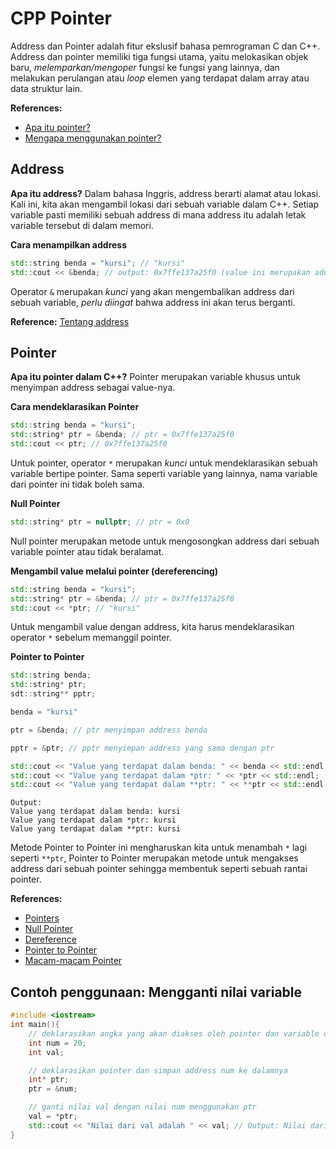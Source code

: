 # CPP Pointer
Address dan Pointer adalah fitur ekslusif bahasa pemrograman C dan C++. Address dan pointer memiliki tiga fungsi utama, yaitu melokasikan objek baru, _melemparkan/mengoper_ fungsi ke fungsi yang lainnya, dan melakukan perulangan atau _loop_ elemen yang terdapat dalam array atau data struktur lain.

**References:** 
- [Apa itu pointer?](https://docs.microsoft.com/en-us/cpp/cpp/pointers-cpp?view=msvc-160)
- [Mengapa menggunakan pointer?](https://www.geeksforgeeks.org/features-and-use-of-pointers-in-c-c/)

## Address
**Apa itu address?**
Dalam bahasa Inggris, address berarti alamat atau lokasi. Kali ini, kita akan mengambil lokasi dari sebuah variable dalam C++. Setiap variable pasti memiliki sebuah address di mana address itu adalah letak variable tersebut di dalam memori.


**Cara menampilkan address**
```cpp
std::string benda = "kursi"; // "kursi"
std::cout << &benda; // output: 0x7ffe137a25f0 (value ini merupakan address untuk variable benda)
```
Operator `&` merupakan _kunci_ yang akan mengembalikan address dari sebuah variable, _perlu diingat_ bahwa address ini akan terus berganti.

**Reference:** [Tentang address](https://mathbits.com/MathBits/CompSci/Pointers/Addresses.htm#:~:text=The%20location%20of%20an%20object,of%20an%20object%20in%20memory.)

## Pointer
**Apa itu pointer dalam C++?**
Pointer merupakan variable khusus untuk menyimpan address sebagai value-nya.

**Cara mendeklarasikan Pointer**
```cpp
std::string benda = "kursi";
std::string* ptr = &benda; // ptr = 0x7ffe137a25f0
std::cout << ptr; // 0x7ffe137a25f0
```
Untuk pointer, operator `*` merupakan _kunci_ untuk mendeklarasikan sebuah variable bertipe pointer. Sama seperti variable yang lainnya, nama variable dari pointer ini tidak boleh sama.

**Null Pointer**
```cpp
std::string* ptr = nullptr; // ptr = 0x0
```
Null pointer merupakan metode untuk mengosongkan address dari sebuah variable pointer atau tidak beralamat.

**Mengambil value melalui pointer (dereferencing)**
```cpp
std::string benda = "kursi";
std::string* ptr = &benda; // ptr = 0x7ffe137a25f0
std::cout << *ptr; // "kursi"
```
Untuk mengambil value dengan address, kita harus mendeklarasikan operator `*` sebelum memanggil pointer.

**Pointer to Pointer**
```cpp
std::string benda;
std::string* ptr;
sdt::string** pptr;

benda = "kursi"

ptr = &benda; // ptr menyimpan address benda

pptr = &ptr; // pptr menyimpan address yang sama dengan ptr

std::cout << "Value yang terdapat dalam benda: " << benda << std::endl;
std::cout << "Value yang terdapat dalam *ptr: " << *ptr << std::endl;
std::cout << "Value yang terdapat dalam **ptr: " << **ptr << std::endl;
```
```
Output:
Value yang terdapat dalam benda: kursi
Value yang terdapat dalam *ptr: kursi
Value yang terdapat dalam **ptr: kursi
```
Metode Pointer to Pointer ini mengharuskan kita untuk menambah `*` lagi seperti `**ptr`, Pointer to Pointer merupakan metode untuk mengakses address dari sebuah pointer sehingga membentuk seperti sebuah rantai pointer.

**References:**
- [Pointers](https://www.w3schools.com/cpp/cpp_pointers.asp)
- [Null Pointer](https://www.tutorialspoint.com/cplusplus/cpp_null_pointers.htm)
- [Dereference](https://www.w3schools.com/cpp/cpp_pointers_dereference.asp)
- [Pointer to Pointer](https://www.tutorialspoint.com/cplusplus/cpp_pointer_to_pointer.htm)
- [Macam-macam Pointer](https://www.tutorialspoint.com/cplusplus/cpp_pointers.htm)

## Contoh penggunaan: Mengganti nilai variable
```cpp
#include <iostream>
int main(){
    // deklarasikan angka yang akan diakses oleh pointer dan variable dari angka yang akan diganti
    int num = 20;
    int val;

    // deklarasikan pointer dan simpan address num ke dalamnya
    int* ptr;
    ptr = &num;

    // ganti nilai val dengan nilai num menggunakan ptr
    val = *ptr;
    std::cout << "Nilai dari val adalah " << val; // Output: Nilai dari val adalah 20
}
```
